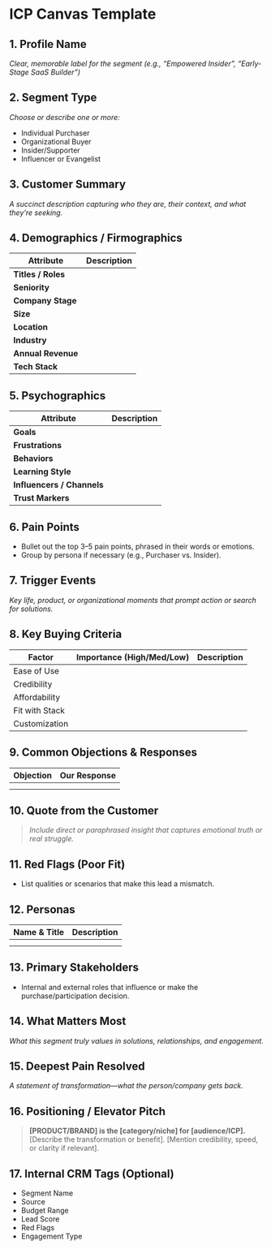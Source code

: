 # ICP Canvas Template

## 1. **Profile Name**

*Clear, memorable label for the segment (e.g., “Empowered Insider”, “Early-Stage SaaS Builder”)*

## 2. **Segment Type**

*Choose or describe one or more:*

* Individual Purchaser
* Organizational Buyer
* Insider/Supporter
* Influencer or Evangelist

## 3. **Customer Summary**

*A succinct description capturing who they are, their context, and what they’re seeking.*

## 4. **Demographics / Firmographics**

| Attribute          | Description |
| ------------------ | ----------- |
| **Titles / Roles** |             |
| **Seniority**      |             |
| **Company Stage**  |             |
| **Size**           |             |
| **Location**       |             |
| **Industry**       |             |
| **Annual Revenue** |             |
| **Tech Stack**     |             |

## 5. **Psychographics**

| Attribute                  | Description |
| -------------------------- | ----------- |
| **Goals**                  |             |
| **Frustrations**           |             |
| **Behaviors**              |             |
| **Learning Style**         |             |
| **Influencers / Channels** |             |
| **Trust Markers**          |             |

## 6. **Pain Points**

* Bullet out the top 3–5 pain points, phrased in their words or emotions.
* Group by persona if necessary (e.g., Purchaser vs. Insider).

## 7. **Trigger Events**

*Key life, product, or organizational moments that prompt action or search for solutions.*

## 8. **Key Buying Criteria**

| Factor         | Importance (High/Med/Low) | Description |
| -------------- | ------------------------- | ----------- |
| Ease of Use    |                           |             |
| Credibility    |                           |             |
| Affordability  |                           |             |
| Fit with Stack |                           |             |
| Customization  |                           |             |

## 9. **Common Objections & Responses**

| Objection | Our Response |
| --------- | ------------ |
|           |              |
|           |              |

## 10. **Quote from the Customer**

> *Include direct or paraphrased insight that captures emotional truth or real struggle.*

## 11. **Red Flags (Poor Fit)**

* List qualities or scenarios that make this lead a mismatch.

## 12. **Personas**

| Name & Title | Description |
| ------------ | ----------- |
|              |             |
|              |             |

## 13. **Primary Stakeholders**

* Internal and external roles that influence or make the purchase/participation decision.

## 14. **What Matters Most**

*What this segment truly values in solutions, relationships, and engagement.*

## 15. **Deepest Pain Resolved**

*A statement of transformation—what the person/company gets back.*

## 16. **Positioning / Elevator Pitch**

> **[PRODUCT/BRAND] is the \[category/niche] for \[audience/ICP].**
> [Describe the transformation or benefit].
> [Mention credibility, speed, or clarity if relevant].

## 17. **Internal CRM Tags (Optional)**

* Segment Name
* Source
* Budget Range
* Lead Score
* Red Flags
* Engagement Type
